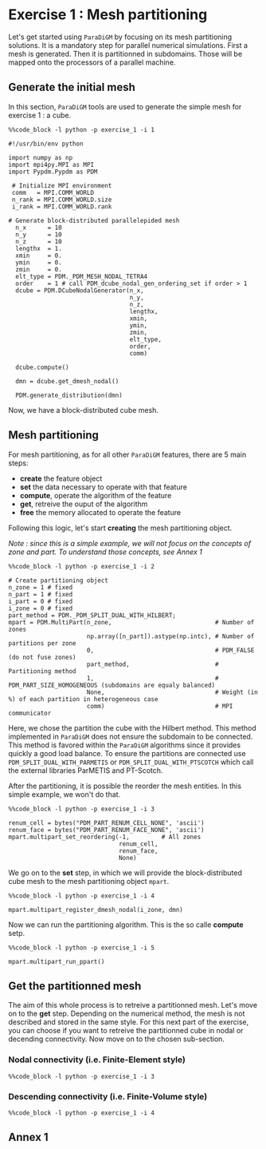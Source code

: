 # Exercise 1 : Mesh partitioning

Let's get started using `ParaDiGM` by focusing on its mesh partitioning solutions.
It is a mandatory step for parallel numerical simulations. First a mesh is generated.
Then it is partitionned in subdomains. Those will be mapped onto the processors of a parallel machine.

## Generate the initial mesh

In this section, `ParaDiGM` tools are used to generate the simple mesh for exercise 1 : a cube.

```{code-cell}
%%code_block -l python -p exercise_1 -i 1

#!/usr/bin/env python

import numpy as np
import mpi4py.MPI as MPI
import Pypdm.Pypdm as PDM

 # Initialize MPI environment
 comm   = MPI.COMM_WORLD
 n_rank = MPI.COMM_WORLD.size
 i_rank = MPI.COMM_WORLD.rank

# Generate block-distributed parallelepided mesh
  n_x      = 10
  n_y      = 10
  n_z      = 10
  lengthx  = 1.
  xmin     = 0.
  ymin     = 0.
  zmin     = 0.
  elt_type = PDM._PDM_MESH_NODAL_TETRA4
  order    = 1 # call PDM_dcube_nodal_gen_ordering_set if order > 1
  dcube = PDM.DCubeNodalGenerator(n_x,
                                  n_y,
                                  n_z,
                                  lengthx,
                                  xmin,
                                  ymin,
                                  zmin,
                                  elt_type,
                                  order,
                                  comm)

  dcube.compute()

  dmn = dcube.get_dmesh_nodal()

  PDM.generate_distribution(dmn)
```

Now, we have a block-distributed cube mesh.

## Mesh partitioning

For mesh partitioning, as for all other `ParaDiGM` features, there are 5 main steps:
- **create** the feature object
- **set** the data necessary to operate with that feature
- **compute**, operate the algorithm of the feature
- **get**, retreive the ouput of the algorithm
- **free** the memory allocated to operate the feature

Following this logic, let's start **creating** the mesh partitioning object.

*Note : since this is a simple example, we will not focus on the concepts of zone and part. To understand those concepts, see Annex 1*

```{code-cell}
%%code_block -l python -p exercise_1 -i 2

# Create partitioning object
n_zone = 1 # fixed
n_part = 1 # fixed
i_part = 0 # fixed
i_zone = 0 # fixed
part_method = PDM._PDM_SPLIT_DUAL_WITH_HILBERT;
mpart = PDM.MultiPart(n_zone,                             # Number of zones
                      np.array([n_part]).astype(np.intc), # Number of partitions per zone
                      0,                                  # PDM_FALSE (do not fuse zones)
                      part_method,                        # Partitioning method
                      1,                                  # PDM_PART_SIZE_HOMOGENEOUS (subdomains are equaly balanced)
                      None,                               # Weight (in %) of each partition in heterogeneous case
                      comm)                               # MPI communicator

```

Here, we chose the partition the cube with the Hilbert method. This method implemented in `ParaDiGM` does not ensure the subdomain to be connected.
This method is favored within the `ParaDiGM` algorithms since it provides quickly a good load balance. To ensure the partitions are connected use
`PDM_SPLIT_DUAL_WITH_PARMETIS` or `PDM_SPLIT_DUAL_WITH_PTSCOTCH` which call the external libraries ParMETIS and PT-Scotch.

After the partitioning, it is possible the reorder the mesh entities. In this simple example, we won't do that.

```{code-cell}
%%code_block -l python -p exercise_1 -i 3

renum_cell = bytes("PDM_PART_RENUM_CELL_NONE", 'ascii')
renum_face = bytes("PDM_PART_RENUM_FACE_NONE", 'ascii')
mpart.multipart_set_reordering(-1,         # All zones
                               renum_cell,
                               renum_face,
                               None)

```

We go on to the **set** step, in which we will provide the block-distributed cube mesh to the mesh partitioning object `mpart`.

```{code-cell}
%%code_block -l python -p exercise_1 -i 4

mpart.multipart_register_dmesh_nodal(i_zone, dmn)
```

Now we can run the partitioning algorithm. This is the so calle **compute** setp.

```{code-cell}
%%code_block -l python -p exercise_1 -i 5

mpart.multipart_run_ppart()
```

## Get the partitionned mesh

The aim of this whole process is to retreive a partitionned mesh. Let's move on to the **get** step.
Depending on the numerical method, the mesh is not described and stored in the same style. For this next part of the exercise,
you can choose if you want to retreive the partitionned cube in nodal or decending connectivity. Now move on to the chosen sub-section.

### Nodal connectivity (i.e. Finite-Element style)

```{code-cell}
%%code_block -l python -p exercise_1 -i 3

```

### Descending connectivity (i.e. Finite-Volume style)

```{code-cell}
%%code_block -l python -p exercise_1 -i 4

```

## Annex 1
